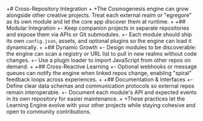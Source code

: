 +# Cross-Repository Integration
+
+The Cosmogenesis engine can grow alongside other creative projects. Treat each external realm or "egregore" as its own module and let the core app discover them at runtime.
+
+## Modular Integration
+- Keep companion projects in separate repositories and expose them via APIs or Git submodules.
+- Each module should ship its own `config.json`, assets, and optional plugins so the engine can load it dynamically.
+
+## Dynamic Growth
+- Design modules to be discoverable: the engine can scan a registry or URL list to pull in new realms without code changes.
+- Use a plugin loader to import JavaScript from other repos on demand.
+
+## Cross-Reactive Learning
+- Optional webhooks or message queues can notify the engine when linked repos change, enabling "spiral" feedback loops across experiences.
+
+## Documentation & Interfaces
+- Define clear data schemas and communication protocols so external repos remain interoperable.
+- Document each module's API and expected events in its own repository for easier maintenance.
+
+These practices let the Learning Engine evolve with your other projects while staying cohesive and open to community contributions.
